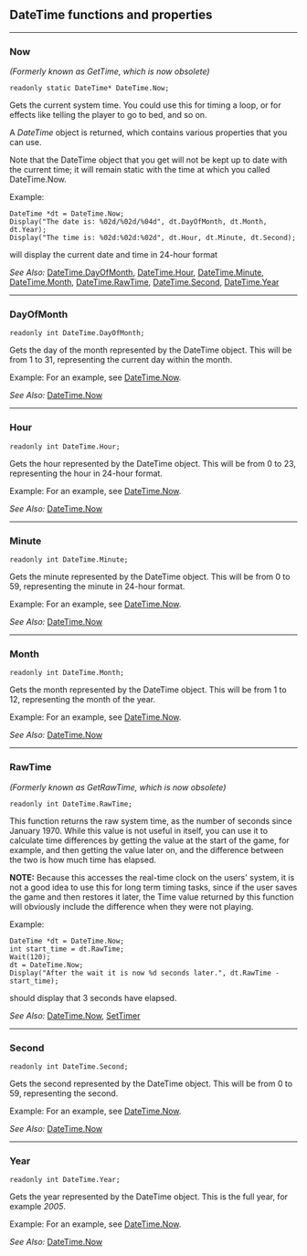 ## DateTime functions and properties


---

### Now

*(Formerly known as GetTime, which is now obsolete)*

    readonly static DateTime* DateTime.Now;

Gets the current system time. You could use this for timing a loop, or
for effects like telling the player to go to bed, and so on.

A *DateTime* object is returned, which contains various properties that
you can use.

Note that the DateTime object that you get will not be kept up to date
with the current time; it will remain static with the time at which you
called DateTime.Now.

Example:

    DateTime *dt = DateTime.Now;
    Display("The date is: %02d/%02d/%04d", dt.DayOfMonth, dt.Month, dt.Year);
    Display("The time is: %02d:%02d:%02d", dt.Hour, dt.Minute, dt.Second);

will display the current date and time in 24-hour format

*See Also:* [DateTime.DayOfMonth](#dayofmonth),
[DateTime.Hour](#hour),
[DateTime.Minute](#minute),
[DateTime.Month](#month),
[DateTime.RawTime](#rawtime),
[DateTime.Second](#second),
[DateTime.Year](#year)

---

### DayOfMonth

    readonly int DateTime.DayOfMonth;

Gets the day of the month represented by the DateTime object. This will
be from 1 to 31, representing the current day within the month.

Example: For an example, see [DateTime.Now](#now).

*See Also:* [DateTime.Now](#now)

---

### Hour

    readonly int DateTime.Hour;

Gets the hour represented by the DateTime object. This will be from 0 to
23, representing the hour in 24-hour format.

Example: For an example, see [DateTime.Now](#now).

*See Also:* [DateTime.Now](#now)

---

### Minute

    readonly int DateTime.Minute;

Gets the minute represented by the DateTime object. This will be from 0
to 59, representing the minute in 24-hour format.

Example: For an example, see [DateTime.Now](#now).

*See Also:* [DateTime.Now](#now)

---

### Month

    readonly int DateTime.Month;

Gets the month represented by the DateTime object. This will be from 1
to 12, representing the month of the year.

Example: For an example, see [DateTime.Now](#now).

*See Also:* [DateTime.Now](#now)

---

### RawTime

*(Formerly known as GetRawTime, which is now obsolete)*

    readonly int DateTime.RawTime;

This function returns the raw system time, as the number of seconds
since January 1970. While this value is not useful in itself, you can
use it to calculate time differences by getting the value at the start
of the game, for example, and then getting the value later on, and the
difference between the two is how much time has elapsed.

**NOTE:** Because this accesses the real-time clock on the users'
system, it is not a good idea to use this for long term timing tasks,
since if the user saves the game and then restores it later, the Time
value returned by this function will obviously include the difference
when they were not playing.

Example:

    DateTime *dt = DateTime.Now;
    int start_time = dt.RawTime;
    Wait(120);
    dt = DateTime.Now;
    Display("After the wait it is now %d seconds later.", dt.RawTime - start_time);

should display that 3 seconds have elapsed.

*See Also:* [DateTime.Now](#now),
[SetTimer](Game#settimer)

---

### Second

    readonly int DateTime.Second;

Gets the second represented by the DateTime object. This will be from 0
to 59, representing the second.

Example: For an example, see [DateTime.Now](#now).

*See Also:* [DateTime.Now](#now)

---

### Year

    readonly int DateTime.Year;

Gets the year represented by the DateTime object. This is the full year,
for example *2005*.

Example: For an example, see [DateTime.Now](#now).

*See Also:* [DateTime.Now](#now)
